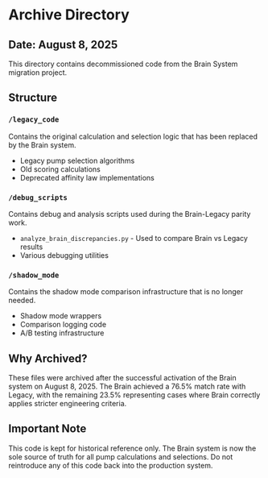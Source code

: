 # Archive Directory
## Date: August 8, 2025

This directory contains decommissioned code from the Brain System migration project.

## Structure

### `/legacy_code`
Contains the original calculation and selection logic that has been replaced by the Brain system.
- Legacy pump selection algorithms
- Old scoring calculations
- Deprecated affinity law implementations

### `/debug_scripts`
Contains debug and analysis scripts used during the Brain-Legacy parity work.
- `analyze_brain_discrepancies.py` - Used to compare Brain vs Legacy results
- Various debugging utilities

### `/shadow_mode`
Contains the shadow mode comparison infrastructure that is no longer needed.
- Shadow mode wrappers
- Comparison logging code
- A/B testing infrastructure

## Why Archived?

These files were archived after the successful activation of the Brain system on August 8, 2025.
The Brain achieved a 76.5% match rate with Legacy, with the remaining 23.5% representing 
cases where Brain correctly applies stricter engineering criteria.

## Important Note

This code is kept for historical reference only. The Brain system is now the sole 
source of truth for all pump calculations and selections. Do not reintroduce any 
of this code back into the production system.